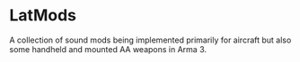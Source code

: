 # LatMods
A collection of sound mods being implemented primarily for aircraft but also some handheld and mounted AA weapons in Arma 3.

